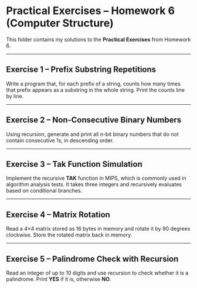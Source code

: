 # Practical Exercises – Homework 6 (Computer Structure)

This folder contains my solutions to the **Practical Exercises** from Homework 6.

---

## Exercise 1 – Prefix Substring Repetitions
Write a program that, for each prefix of a string, counts how many times that prefix appears as a substring in the whole string. Print the counts line by line.

---

## Exercise 2 – Non-Consecutive Binary Numbers
Using recursion, generate and print all n-bit binary numbers that do not contain consecutive 1s, in descending order.

---

## Exercise 3 – Tak Function Simulation
Implement the recursive **TAK** function in MIPS, which is commonly used in algorithm analysis tests. It takes three integers and recursively evaluates based on conditional branches.

---

## Exercise 4 – Matrix Rotation
Read a 4×4 matrix stored as 16 bytes in memory and rotate it by 90 degrees clockwise. Store the rotated matrix back in memory.

---

## Exercise 5 – Palindrome Check with Recursion
Read an integer of up to 10 digits and use recursion to check whether it is a palindrome. Print **YES** if it is, otherwise **NO**.

